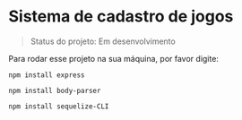 #  Sistema de cadastro de jogos

> Status do projeto: Em desenvolvimento

Para rodar esse projeto na sua máquina, por favor digite:

```
npm install express
```
```
npm install body-parser
```

```
npm install sequelize-CLI
```
